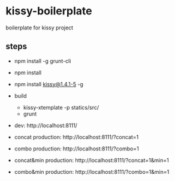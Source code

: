kissy-boilerplate
=================

boilerplate for kissy project


steps
-------------------------------

- npm install -g grunt-cli
- npm install
- npm install kissy@1.4.1-5 -g

- build
  - kissy-xtemplate -p statics/src/
  - grunt
  
- dev: http://localhost:8111/
- concat production: http://localhost:8111/?concat=1
- combo production: http://localhost:8111/?combo=1
- concat&min production: http://localhost:8111/?concat=1&min=1
- combo&min production: http://localhost:8111/?combo=1&min=1